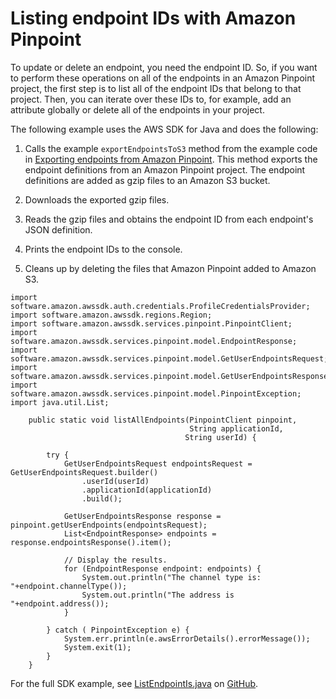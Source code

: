 # Listing endpoint IDs with Amazon Pinpoint<a name="audience-data-list-ids"></a>

To update or delete an endpoint, you need the endpoint ID\. So, if you want to perform these operations on all of the endpoints in an Amazon Pinpoint project, the first step is to list all of the endpoint IDs that belong to that project\. Then, you can iterate over these IDs to, for example, add an attribute globally or delete all of the endpoints in your project\.

The following example uses the AWS SDK for Java and does the following:

1. Calls the example `exportEndpointsToS3` method from the example code in [Exporting endpoints from Amazon Pinpoint](audience-data-export.md)\. This method exports the endpoint definitions from an Amazon Pinpoint project\. The endpoint definitions are added as gzip files to an Amazon S3 bucket\.

1. Downloads the exported gzip files\.

1. Reads the gzip files and obtains the endpoint ID from each endpoint's JSON definition\.

1. Prints the endpoint IDs to the console\.

1. Cleans up by deleting the files that Amazon Pinpoint added to Amazon S3\.

```
import software.amazon.awssdk.auth.credentials.ProfileCredentialsProvider;
import software.amazon.awssdk.regions.Region;
import software.amazon.awssdk.services.pinpoint.PinpointClient;
import software.amazon.awssdk.services.pinpoint.model.EndpointResponse;
import software.amazon.awssdk.services.pinpoint.model.GetUserEndpointsRequest;
import software.amazon.awssdk.services.pinpoint.model.GetUserEndpointsResponse;
import software.amazon.awssdk.services.pinpoint.model.PinpointException;
import java.util.List;
```

```
    public static void listAllEndpoints(PinpointClient pinpoint,
                                        String applicationId,
                                       String userId) {

        try {
            GetUserEndpointsRequest endpointsRequest = GetUserEndpointsRequest.builder()
                .userId(userId)
                .applicationId(applicationId)
                .build();

            GetUserEndpointsResponse response = pinpoint.getUserEndpoints(endpointsRequest);
            List<EndpointResponse> endpoints = response.endpointsResponse().item();

            // Display the results.
            for (EndpointResponse endpoint: endpoints) {
                System.out.println("The channel type is: "+endpoint.channelType());
                System.out.println("The address is  "+endpoint.address());
            }

        } catch ( PinpointException e) {
            System.err.println(e.awsErrorDetails().errorMessage());
            System.exit(1);
        }
    }
```

For the full SDK example, see [ListEndpointIs\.java](https://github.com/awsdocs/aws-doc-sdk-examples/blob/master/javav2/example_code/pinpoint/src/main/java/com/example/pinpoint/ListEndpointIds.java/) on [GitHub](https://github.com/)\.